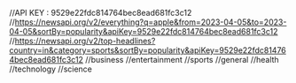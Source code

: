 
//API KEY : 9529e22fdc814764bec8ead681fc3c12
//https://newsapi.org/v2/everything?q=apple&from=2023-04-05&to=2023-04-05&sortBy=popularity&apiKey=9529e22fdc814764bec8ead681fc3c12
//https://newsapi.org/v2/top-headlines?country=in&category=sports&sortBy=popularity&apiKey=9529e22fdc814764bec8ead681fc3c12
//business 
//entertainment
//sports
//general
//health
//technology
//science